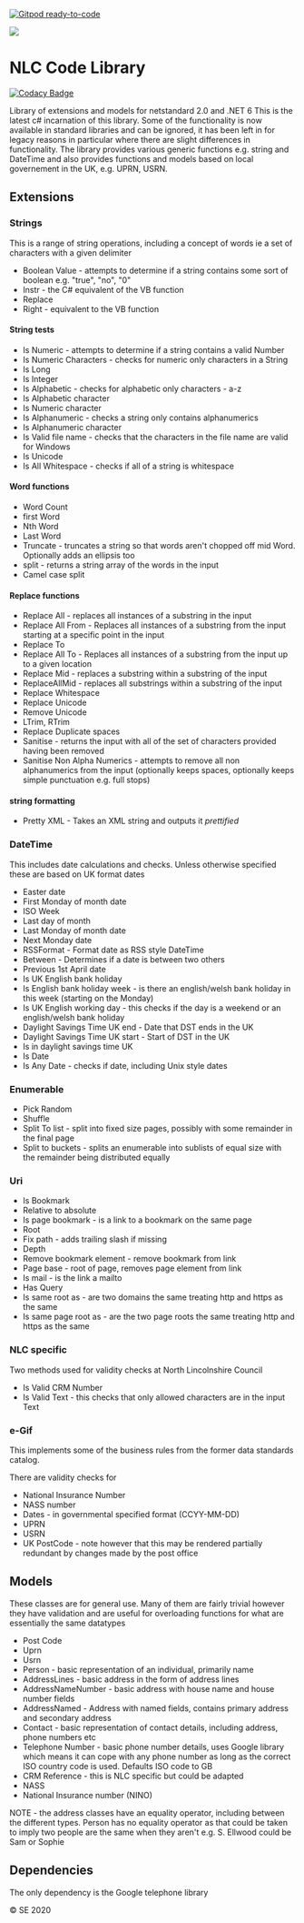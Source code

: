 [![Gitpod ready-to-code](https://img.shields.io/badge/Gitpod-ready--to--code-blue?logo=gitpod)](https://gitpod.io/#https://github.com/Nlincs/NLC.Library)

![](https://www.northlincs.gov.uk/nlc-logo-b)

# NLC Code Library

<!-- ![.NET Core](https://github.com/NelNlc/Library/workflows/.NET%20Core/badge.svg) 
[![Build Status](https://dev.azure.com/NLBC/Library/_apis/build/status/NelNlc.Library?branchName=master)](https://dev.azure.com/NLBC/Library/_build/latest?definitionId=3&branchName=master)
[![Build Status](https://travis-ci.org/NelNlc/Library.svg?branch=master)](https://travis-ci.org/NelNlc/Library)
[![Build status](https://ci.appveyor.com/api/projects/status/94xxq3hq0qek8qll?svg=true)](https://ci.appveyor.com/project/ellwoods/library)
[![Known Vulnerabilities](https://snyk.io/test/github/Nlincs/Library/badge.svg?targetFile=src/Library.csproj)](https://snyk.io/test/github/Nlincs/Library?targetFile=src/Library.csproj) -->

[![Codacy Badge](https://app.codacy.com/project/badge/Grade/53beda2ce15e45c8b662363f2c1f1344)](https://www.codacy.com/gh/Nlincs/NLC.Library/dashboard?utm_source=github.com&utm_medium=referral&utm_content=Nlincs/NLC.Library&utm_campaign=Badge_Grade)

Library of extensions and models for netstandard 2.0 and .NET 6
This is the latest c# incarnation of this library. Some of the functionality is now available in standard libraries and can be ignored, it has been left in for legacy reasons in particular where there are slight differences in functionality. The library provides various generic functions e.g. string and DateTime and also provides functions and models based on local governement in the UK, e.g. UPRN, USRN.

## Extensions

### Strings

This is a range of string operations, including a concept of words ie a set of characters with a given delimiter

-   Boolean Value - attempts to determine if a string contains some sort of boolean e.g. "true", "no", "0"
-   Instr - the C# equivalent of the VB function
-   Replace
-   Right - equivalent to the VB function

#### String tests

-   Is Numeric - attempts to determine if a string contains a valid Number
-   Is Numeric Characters - checks for numeric only characters in a String
-   Is Long
-   Is Integer
-   Is Alphabetic - checks for alphabetic only characters - a-z
-   Is Alphabetic character
-   Is Numeric character
-   Is Alphanumeric - checks a string only contains alphanumerics
-   Is Alphanumeric character
-   Is Valid file name - checks that the characters in the file name are valid for Windows
-   Is Unicode
-   Is All Whitespace - checks if all of a string is whitespace

#### Word functions

-   Word Count
-   first Word
-   Nth Word
-   Last Word
-   Truncate - truncates a string so that words aren't chopped off mid Word. Optionally adds an ellipsis too
-   split - returns a string array of the words in the input
-   Camel case split

#### Replace functions

-   Replace All - replaces all instances of a substring in the input
-   Replace All From - Replaces all instances of a substring from the input starting at a specific point in the input
-   Replace To 
-   Replace All To - Replaces all instances of a substring from the input up to a given location
-   Replace Mid - replaces a substring within a substring of the input
-   ReplaceAllMid - replaces all substrings within a substring of the input
-   Replace Whitespace
-   Replace Unicode
-   Remove Unicode
-   LTrim, RTrim
-   Replace Duplicate spaces
-   Sanitise - returns the input with all of the set of characters provided having been removed
-   Sanitise Non Alpha Numerics - attempts to remove all non alphanumerics from the input (optionally keeps spaces, optionally keeps simple punctuation e.g. full stops)

#### string formatting

-   Pretty XML - Takes an XML string and outputs it _prettified_

### DateTime

This includes date calculations and checks. Unless otherwise specified these are based on UK format dates

-   Easter date
-   First Monday of month date
-   ISO Week
-   Last day of month 
-   Last Monday of month date
-   Next Monday date
-   RSSFormat - Format date as RSS style DateTime
-   Between - Determines if a date is between two others
-   Previous 1st April date
-   Is UK English bank holiday
-   Is English bank holiday week - is there an english/welsh bank holiday in this week (starting on the Monday)
-   Is UK English working day - this checks if the day is a weekend or an english/welsh bank holiday
-   Daylight Savings Time UK end - Date that DST ends in the UK
-   Daylight Savings Time UK start - Start of DST in the UK
-   Is in daylight savings time UK
-   Is Date
-   Is Any Date - checks if date, including Unix style dates

### Enumerable

-   Pick Random
-   Shuffle
-   Split To list - split into fixed size pages, possibly with some remainder in the final page
-   Split to buckets - splits an enumerable into sublists of equal size with the remainder being distributed equally

### Uri

-   Is Bookmark
-   Relative to absolute
-   Is page bookmark - is a link to a bookmark on the same page
-   Root
-   Fix path - adds trailing slash if missing
-   Depth
-   Remove bookmark element - remove bookmark from link
-   Page base - root of page, removes page element from link
-   Is mail - is the link a mailto
-   Has Query
-   Is same root as - are two domains the same treating http and https as the same
-   Is same page root as - are the two page roots the same treating http and https as the same

### NLC specific

Two methods used for validity checks at North Lincolnshire Council

-   Is Valid CRM Number
-   Is Valid Text - this checks that only allowed characters are in the input Text

### e-Gif

This implements some of the business rules from the former data standards catalog. 

There are validity checks for 

-   National Insurance Number
-   NASS number
-   Dates - in governmental specified format (CCYY-MM-DD)
-   UPRN
-   USRN
-   UK PostCode - note however that this may be rendered partially redundant by changes made by the post office

## Models

These classes are for general use. Many of them are fairly trivial however they have validation and are useful for overloading functions for what are essentially the same datatypes

-   Post Code
-   Uprn
-   Usrn
-   Person - basic representation of an individual, primarily name
-   AddressLines - basic address in the form of address lines
-   AddressNameNumber - basic address with house name and house number fields 
-   AddressNamed - Address with named fields, contains primary address and secondary address
-   Contact - basic representation of contact details, including address, phone numbers etc
-   Telephone Number - basic phone number details, uses Google library which means it can cope with any phone number as long as the correct ISO country code is used. Defaults ISO code to GB
-   CRM Reference - this is NLC specific but could be adapted
-   NASS 
-   National Insurance number (NINO)

NOTE - the address classes have an equality operator, including between the different types. 
Person has no equality operator as that could be taken to imply two people are the same when they aren't
e.g. S. Ellwood could be Sam or Sophie

## Dependencies

The only dependency is the Google telephone library

© SE 2020
